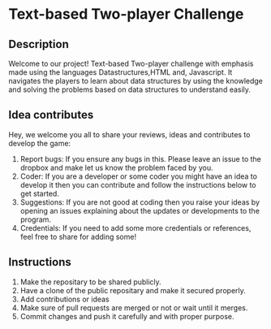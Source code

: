 # Text-based Two-player Challenge

## Description
Welcome to our project! Text-based Two-player challenge with emphasis made using the languages Datastructures,HTML and, Javascript. It navigates the players to learn about data structures by using the knowledge and solving the problems based on data structures to understand easily.

## Idea contributes
Hey, we welcome you all to share your reviews, ideas and contributes to develop the game:
1. Report bugs: If you ensure any bugs in this. Please leave an issue to the dropbox and make let us know the problem faced by you.
2. Coder: If you are a developer or some coder you might have an idea to develop it then you can contribute and follow the instructions below to get started.
3. Suggestions: If you are not good at coding then you raise your ideas by opening an issues explaining about the updates or developments to the program.
4. Credentials: If you need to add some more credentials or references, feel free to share for adding some!

## Instructions
1. Make the repositary to be shared publicly.
2. Have a clone of the public repositary and make it secured properly.
3. Add contributions or ideas
4. Make sure of pull requests are merged or not or wait until it merges.
5. Commit changes and push it carefully and with proper purpose.
